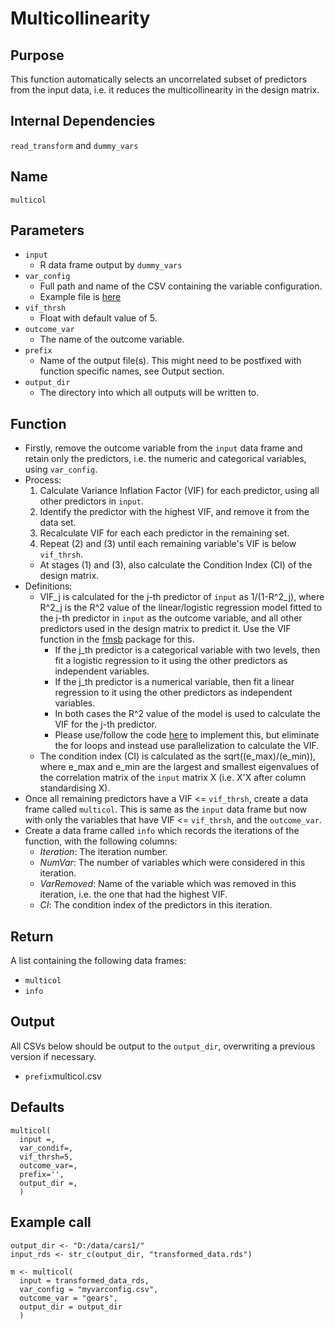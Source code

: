 # Multicollinearity

## Purpose
This function automatically selects an uncorrelated subset of predictors from the input data, i.e. it reduces the multicollinearity in the design matrix.

## Internal Dependencies
`read_transform` and `dummy_vars`

## Name
`multicol`

## Parameters
* `input`
  * R data frame output by `dummy_vars`
* `var_config`
  * Full path and name of the CSV containing the variable configuration.
  * Example file is [here](../example_metadata_files/var_config.csv)
* `vif_thrsh`
  * Float with default value of 5.
* `outcome_var`
  * The name of the outcome variable.
* `prefix`
  * Name of the output file(s). This might need to be postfixed with function specific names, see Output section.
* `output_dir`
  * The directory into which all outputs will be written to.


## Function
* Firstly, remove the outcome variable from the `input` data frame and retain only the predictors, i.e. the numeric and categorical variables, using `var_config`.
* Process:
  1. Calculate Variance Inflation Factor (VIF) for each predictor, using all other predictors in `input`.
  2. Identify the predictor with the highest VIF, and remove it from the data set.
  3. Recalculate VIF for each each predictor in the remaining set.
  4. Repeat (2) and (3) until each remaining variable's VIF is below `vif_thrsh`.
    * At stages (1) and (3), also calculate the Condition Index (CI) of the design matrix.
* Definitions:
  * VIF_j is calculated for the j-th predictor of `input` as 1/(1-R^2_j), where R^2_j is the R^2 value of the linear/logistic regression model fitted to the j-th predictor in `input` as the outcome variable, and all other predictors used in the design matrix to predict it. Use the VIF function in the [fmsb](https://cran.r-project.org/web/packages/fmsb/fmsb.pdf) package for this.
    * If the j_th predictor is a categorical variable with two levels, then fit a logistic regression to it using the other predictors as independent variables.
    * If the j_th predictor is a numerical variable, then fit a linear regression to it using the other predictors as independent variables.
    * In both cases the R^2 value of the model is used to calculate the VIF for the j-th predictor.
    * Please use/follow the code [here](https://beckmw.wordpress.com/2013/02/05/collinearity-and-stepwise-vif-selection/) to implement this, but eliminate the for loops and instead use parallelization to calculate the VIF.
  * The condition index (CI) is calculated as the sqrt((e_max)/(e_min)), where e_max and e_min are the largest and smallest eigenvalues of the correlation matrix of the `input` matrix X (i.e. X'X after column standardising X).
* Once all remaining predictors have a VIF <= `vif_thrsh`, create a data frame called `multicol`. This is same as the `input` data frame but now with only the variables that have VIF <= `vif_thrsh`, and the `outcome_var`.
* Create a data frame called `info` which records the iterations of the function, with the following columns:
  * _Iteration_: The iteration number.
  * _NumVar_: The number of variables which were considered in this iteration.
  * _VarRemoved_: Name of the variable which was removed in this iteration, i.e. the one that had the highest VIF.
  * _CI_: The condition index of the predictors in this iteration.

## Return
A list containing the following data frames:
* `multicol`
* `info`

## Output
All CSVs below should be output to the `output_dir`, overwriting a previous version if necessary.
* `prefix`multicol.csv

## Defaults
```
multicol(
  input =,
  var_condif=,
  vif_thrsh=5,
  outcome_var=,
  prefix='',
  output_dir =,
  )  
```

## Example call
```
output_dir <- "D:/data/cars1/"
input_rds <- str_c(output_dir, "transformed_data.rds")

m <- multicol(
  input = transformed_data_rds,
  var_config = "myvarconfig.csv",
  outcome_var = "gears",
  output_dir = output_dir
  )  
```
